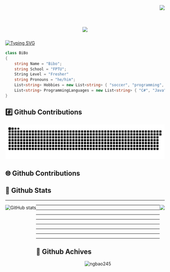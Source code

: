 <!-- Introduction -->
<p align="right">
  <a href="https://github.com/ngbao245?tab=repositories"><img src="https://komarev.com/ghpvc/?username=ngbao245&style=for-the-badge&base=1000&color=AE82CE"></a>
</p>
<h1 align="center">
    <a href="https://github.com/ngbao245?tab=repositories"><img src="https://readme-typing-svg.herokuapp.com/?font=Righteous&size=40&color=AE82CE&center=true&vCenter=true&width=500&height=70&duration=3000&lines=Hi+There!+👋;+I'm+BaoBiBo!;" /></a>
</h1>

<a href="https://github.com/ngbao245?tab=repositories"><img src="https://readme-typing-svg.herokuapp.com?font=ui-monospace%2C+SFMono-Regular%2C+%22SF+Mono%22%2C+Menlo%2C+Consolas%2C+%22Liberation+Mono%22%2C+monospace&size=12&duration=0.000000000000000000000001&pause=0.0000000000000000001&color=AE82CE&repeat=false&vCenter=true&multiline=true&random=false&width=1000&height=40&lines=BiBo%3E+My+name+is+Bao%2C+a+fresher+at+FPTU%2C+passionate+about+programming+with+proficiency+in+C%23.+;BiBo%3E+My+goal+is+to+become+a+fullstack+software+engineer." alt="Typing SVG" /></a>

```csharp
class BiBo
{
    string Name = "Bibo";
    string School = "FPTU";
    String Level = "Fresher"
    string Pronouns = "he/him";
    List<string> Hobbies = new List<string> { "soccer", "programming", "music", "travel" };
    List<string> ProgrammingLanguages = new List<string> { "C#", "Java", "JavaScript", "TypeScript" };
}
```

## #️⃣ Github Contributions
<a href="https://github.com/ngbao245?tab=repositories">
<img src="https://raw.githubusercontent.com/ngbao245/ngbao245/output/github-contribution-grid-snake-dark.svg" alt="Snake Gif">
</a>


## 🌐 Github Contributions


## 📶 Github Stats
---
  <img height="180" align="left" src="https://github-readme-stats.vercel.app/api?username=ngbao245&theme=material-palenight&show_icons=true" alt="GitHub stats">
  <img height="180" align="right" src="https://github-readme-stats.vercel.app/api/top-langs/?username=ngbao245&theme=material-palenight&layout=compact&langs_count=5">

---
---
---
---
---
---
---
---

## 💎 Github Achives
<p align="center">
  <img src="https://github-profile-trophy.vercel.app/?username=ngbao245&no-frame=true&no-bg=false&row=1&column=-1&rank=SSS,SS,S,AAA,AA,A,B,C,SECRET&theme=nord" alt="ngbao245" />
</p>






